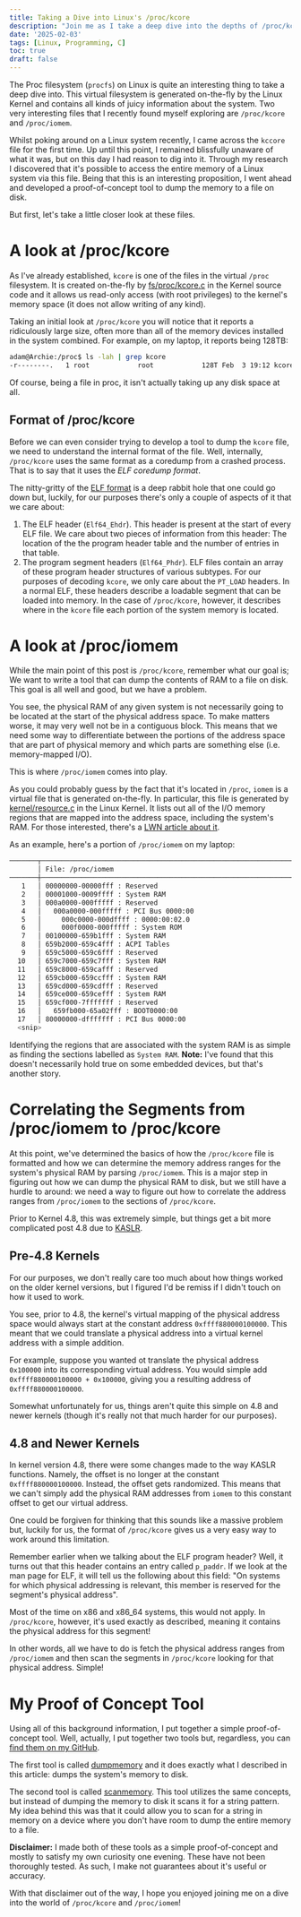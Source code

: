 ```yaml
---
title: Taking a Dive into Linux's /proc/kcore
description: "Join me as I take a deep dive into the depths of /proc/kcore in Linux."
date: '2025-02-03'
tags: [Linux, Programming, C]
toc: true
draft: false
---
```


The Proc filesystem (`procfs`) on Linux is quite an interesting thing to take a deep dive into. This virtual filesystem is generated on-the-fly by the Linux Kernel and contains all kinds of juicy information about the system. Two very interesting files that I recently found myself exploring are `/proc/kcore` and `/proc/iomem`. 

Whilst poking around on a Linux system recently, I came across the `kccore` file for the first time. Up until this point, I remained blissfully unaware of what it was, but on this day I had reason to dig into it. Through my research I discovered that it's possible to access the entire memory of a Linux system via this file. Being that this is an interesting proposition, I went ahead and developed a proof-of-concept tool to dump the memory to a file on disk.

But first, let's take a little closer look at these files.

# A look at /proc/kcore

As I've already established, `kcore` is one of the files in the virtual `/proc` filesystem. It is created on-the-fly by [fs/proc/kcore.c](https://elixir.bootlin.com/linux/v6.13.1/source/fs/proc/kcore.c) in the Kernel source code and it allows us read-only access (with root privileges) to the kernel's memory space (it does not allow writing of any kind). 

Taking an initial look at `/proc/kcore` you will notice that it reports a ridiculously large size, often more than all of the memory devices installed in the system combined. For example, on my laptop, it reports being 128TB:

```bash
adam@Archie:/proc$ ls -lah | grep kcore
-r--------.   1 root            root            128T Feb  3 19:12 kcore
```

Of course, being a file in proc, it isn't actually taking up any disk space at all. 

## Format of /proc/kcore

Before we can even consider trying to develop a tool to dump the `kcore` file, we need to understand the internal format of the file. Well, internally, `/proc/kcore` uses the same format as a coredump from a crashed process. That is to say that it uses the *ELF coredump format*.

The nitty-gritty of the [ELF format](https://refspecs.linuxfoundation.org/elf/elf.pdf) is a deep rabbit hole that one could go down but, luckily, for our purposes there's only a couple of aspects of it that we care about:

1. The ELF header (`Elf64_Ehdr`). This header is present at the start of every ELF file. We care about two pieces of information from this header: The location of the the program header table and the number of entries in that table.
2. The program segment headers (`Elf64_Phdr`). ELF files contain an array of these program header structures of various subtypes. For our purposes of decoding `kcore`, we only care about the `PT_LOAD` headers. In a normal ELF, these headers describe a loadable segment that can be loaded into memory. In the case of `/proc/kcore`, however, it describes where in the `kcore` file each portion of the system memory is located. 

# A look at /proc/iomem

While the main point of this post is `/proc/kcore`, remember what our goal is; We want to write a tool that can dump the contents of RAM to a file on disk. This goal is all well and good, but we have a problem.

You see, the physical RAM of any given system is not necessarily going to be located at the start of the physical address space. To make matters worse, it may very well not be in a contiguous block. This means that we need some way to differentiate between the portions of the address space that are part of physical memory and which parts are something else (i.e. memory-mapped I/O). 

This is where `/proc/iomem` comes into play.

As you could probably guess by the fact that it's located in `/proc`, `iomem` is a virtual file that is generated on-the-fly. In particular, this file is generated by [kernel/resource.c](https://elixir.bootlin.com/linux/v6.13.1/source/kernel/resource.c) in the Linux Kernel. It lists out all of the I/O memory regions that are mapped into the address space, including the system's RAM. For those interested, there's a [LWN article about it](https://lwn.net/Articles/102232/).

As an example, here's a portion of `/proc/iomem` on my laptop:

```bash
───────┬─────────────────────────────────────────────────────────────────────────────────────────
       │ File: /proc/iomem
───────┼─────────────────────────────────────────────────────────────────────────────────────────
   1   │ 00000000-00000fff : Reserved
   2   │ 00001000-0009ffff : System RAM
   3   │ 000a0000-000fffff : Reserved
   4   │   000a0000-000fffff : PCI Bus 0000:00
   5   │     000c0000-000dffff : 0000:00:02.0
   6   │     000f0000-000fffff : System ROM
   7   │ 00100000-659b1fff : System RAM
   8   │ 659b2000-659c4fff : ACPI Tables
   9   │ 659c5000-659c6fff : Reserved
  10   │ 659c7000-659c7fff : System RAM
  11   │ 659c8000-659cafff : Reserved
  12   │ 659cb000-659ccfff : System RAM
  13   │ 659cd000-659cdfff : Reserved
  14   │ 659ce000-659cefff : System RAM
  15   │ 659cf000-7fffffff : Reserved
  16   │   659fb000-65a02fff : BOOT0000:00
  17   │ 80000000-dfffffff : PCI Bus 0000:00
  <snip>
```

Identifying the regions that are associated with the system RAM is as simple as finding the sections labelled as `System RAM`. **Note:** I've found that this doesn't necessarily hold true on some embedded devices, but that's another story. 

# Correlating the Segments from /proc/iomem to /proc/kcore

At this point, we've determined the basics of how the `/proc/kcore` file is formatted and how we can determine the memory address ranges for the system's physical RAM by parsing `/proc/iomem`. This is a major step in figuring out how we can dump the physical RAM to disk, but we still have a hurdle to around: we need a way to figure out how to correlate the address ranges from `/proc/iomem` to the sections of `/proc/kcore`. 

Prior to Kernel 4.8, this was extremely simple, but things get a bit more complicated post 4.8 due to [KASLR](https://www.ibm.com/docs/en/linux-on-systems?topic=shutdown-kaslr). 

## Pre-4.8 Kernels

For our purposes, we don't really care too much about how things worked on the older kernel versions, but I figured I'd be remiss if I didn't touch on how it used to work.

You see, prior to 4.8, the kernel's virtual mapping of the physical address space would always start at the constant address `0xffff880000100000`. This meant that we could translate a physical address into a virtual kernel address with a simple addition.

For example, suppose you wanted ot translate the physical address `0x100000` into its corresponding virtual address. You would simple add `0xffff880000100000 + 0x100000`, giving you a resulting address of `0xffff880000100000`. 

Somewhat unfortunately for us, things aren't quite this simple on 4.8 and newer kernels (though it's really not that much harder for our purposes).

## 4.8 and Newer Kernels

In kernel version 4.8, there were some changes made to the way KASLR functions. Namely, the offset is no longer at the constant `0xffff880000100000`. Instead, the offset gets randomized. This means that we can't simply add the physical RAM addresses from `iomem` to this constant offset to get our virtual address. 

One could be forgiven for thinking that this sounds like a massive problem but, luckily for us, the format of `/proc/kcore` gives us a very easy way to work around this limitation. 

Remember earlier when we talking about the ELF program header? Well, it turns out that this header contains an entry called `p_paddr`. If we look at the man page for ELF, it will tell us the following about this field: "On systems for which physical addressing is relevant, this member is reserved for the segment's physical address".

Most of the time on x86 and x86_64 systems, this would not apply. In `/proc/kcore`, however, it's used exactly as described, meaning it contains the physical address for this segment!

In other words, all we have to do is fetch the physical address ranges from `/proc/iomem` and then scan the segments in `/proc/kcore` looking for that physical address. Simple!

# My Proof of Concept Tool

Using all of this background information, I put together a simple proof-of-concept tool. Well, actually, I put together two tools but, regardless, you can [find them on my GitHub](https://github.com/serialphotog/Linux-Memory-Analysis-Tools/tree/main). 

The first tool is called [dumpmemory](https://github.com/serialphotog/Linux-Memory-Analysis-Tools/blob/main/dumpmemory.c) and it does exactly what I described in this article: dumps the system's memory to disk.

The second tool is called [scanmemory](https://github.com/serialphotog/Linux-Memory-Analysis-Tools/blob/main/scanmemory.c). This tool utilizes the same concepts, but instead of dumping the memory to disk it scans it for a string pattern. My idea behind this was that it could allow you to scan for a string in memory on a device where you don't have room to dump the entire memory to a file. 

**Disclaimer:** I made both of these tools as a simple proof-of-concept and mostly to satisfy my own curiosity one evening. These have not been thoroughly tested. As such, I make not guarantees about it's useful or accuracy. 

With that disclaimer out of the way, I hope you enjoyed joining me on a dive into the world of `/proc/kcore` and `/proc/iomem`!
